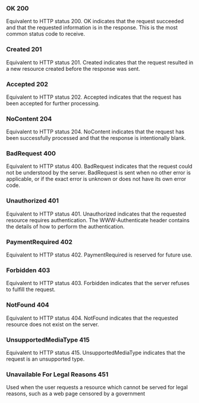 ### OK	200	
Equivalent to HTTP status 200. OK indicates that the request succeeded and that the requested information is in the response. This is the most common status code to receive.

### Created	201	
Equivalent to HTTP status 201. Created indicates that the request resulted in a new resource created before the response was sent.

### Accepted	202	
Equivalent to HTTP status 202. Accepted indicates that the request has been accepted for further processing.

### NoContent	204	
Equivalent to HTTP status 204. NoContent indicates that the request has been successfully processed and that the response is intentionally blank.

### BadRequest	400	
Equivalent to HTTP status 400. BadRequest indicates that the request could not be understood by the server. BadRequest is sent when no other error is applicable, or if the exact error is unknown or does not have its own error code.

### Unauthorized	401	
Equivalent to HTTP status 401. Unauthorized indicates that the requested resource requires authentication. The WWW-Authenticate header contains the details of how to perform the authentication.

### PaymentRequired	402	
Equivalent to HTTP status 402. PaymentRequired is reserved for future use.

### Forbidden	403	
Equivalent to HTTP status 403. Forbidden indicates that the server refuses to fulfill the request.

### NotFound	404	
Equivalent to HTTP status 404. NotFound indicates that the requested resource does not exist on the server.

### UnsupportedMediaType	415	
Equivalent to HTTP status 415. UnsupportedMediaType indicates that the request is an unsupported type.

### Unavailable For Legal Reasons 451
Used when the user requests a resource which cannot be served for legal reasons, such as a web page censored by a government
